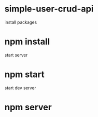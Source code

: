 # simple-user-crud-api

install packages

# npm install

start server

# npm start

start dev server
# npm server
